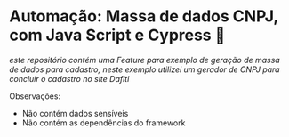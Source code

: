 # Automação: Massa de dados CNPJ, com Java Script e Cypress 🤖

*este repositório contém uma Feature para exemplo de geração de massa de dados para cadastro, neste exemplo utilizei um gerador de CNPJ para concluír o cadastro no site Dafiti*

Observações:
- Não contém dados sensíveis
- Não contém as dependências do framework
